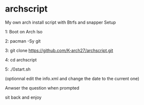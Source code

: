 # archscript
My own arch install script with Btrfs and snapper Setup

1: Boot on Arch Iso

2: pacman -Sy git

3: git clone https://github.com/K-arch27/archscript.git

4: cd archscript

5: ./0start.sh

(optionnal edit the info.xml and change the date to the current one)

Anwser the question when prompted

sit back and enjoy
